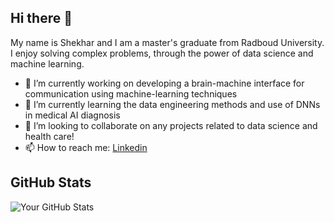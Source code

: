 ## Hi there 👋
My name is Shekhar and I am a master's graduate from Radboud University. I enjoy solving complex problems, through the power of data science and machine learning.

- 🔭 I’m currently working on developing a brain-machine interface for communication using machine-learning techniques
- 🌱 I’m currently learning the data engineering methods and use of DNNs in medical AI diagnosis
- 👯 I’m looking to collaborate on any projects related to data science and health care!
- 📫 How to reach me: [Linkedin](https://www.linkedin.com/in/shekharnarayanan?lipi=urn%3Ali%3Apage%3Ad_flagship3_messaging_conversation_detail%3B95jvCMN3T%2BGBzXNO6egxxQ%3D%3D)

  
## GitHub Stats
![Your GitHub Stats](https://github-readme-stats.vercel.app/api?username=ShekharNarayanan&show_icons=true)

